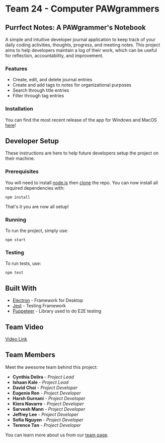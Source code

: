 # Team 24 - Computer PAWgrammers

## Purrfect Notes: A PAWgrammer's Notebook

A simple and intuitive developer journal application to keep track of your daily coding activities, thoughts, progress, and meeting notes. This project aims to help developers maintain a log of their work, which can be useful for reflection, accountability, and improvement.

### Features

- Create, edit, and delete journal entries
- Create and add tags to notes for organizational purposes
- Search through title entries
- Filter through tag entries

### Installation

You can find the most recent release of the app for Windows and MacOS [here](https://github.com/cse110-sp24-team24/cse110-sp24-team24/releases)!

## Developer Setup

These instructions are here to help future developers setup the project on their machine.

### Prerequisites

You will need to install [node.js](https://nodejs.org/en) then [clone](https://www.atlassian.com/git/tutorials/setting-up-a-repository/git-clone) the repo. You can now install all required dependencies with:

```
npm install
```

That's it you are now all setup!

### Running

To run the project, simply use:

```
npm start
```

### Testing

To run tests, use:

```
npm test
```

## Built With

- [Electron](https://www.electronjs.org/) - Framework for Desktop
- [Jest](https://jestjs.io/) - Testing Framework
- [Puppeteer](https://pptr.dev/) - Library used to do E2E testing

## Team Video
[Video Link](https://www.youtube.com/watch?v=j6HhELaeb9Q)

## Team Members

Meet the awesome team behind this project:

- **Cynthia Delira** - _Project Lead_
- **Ishaan Kale** - _Project Lead_
- **David Choi** - _Project Developer_
- **Eugenie Ren** - _Project Developer_
- **Harsh Gurnani** - _Project Developer_
- **Kiera Navarro** - _Project Developer_
- **Sarvesh Mann** - _Project Developer_
- **Jeffrey Lee** - _Project Developer_
- **Sofia Nguyen** - _Project Developer_
- **Terence Tan** - _Project Developer_

You can learn more about us from our [team page](https://github.com/cse110-sp24-team24/cse110-sp24-team24/blob/main/admin/team.md).
